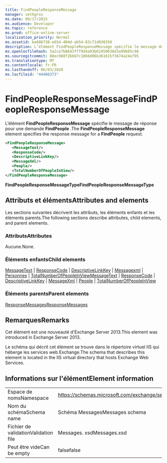```yaml
---
title: FindPeopleResponseMessage
manager: sethgros
ms.date: 09/17/2015
ms.audience: Developer
ms.topic: reference
ms.prod: office-online-server
localization_priority: Normal
ms.assetid: ba686738-e654-404d-ab54-83c71d030350
description: L’élément FindPeopleResponseMessage spécifie le message de réponse pour une demande FindPeople.
ms.openlocfilehash: 5a2ce7b8643fff9d4a93b62459638d3a99605c98
ms.sourcegitcommit: 88ec988f2bb67c1866d06b361615f3674a24e795
ms.translationtype: MT
ms.contentlocale: fr-FR
ms.lasthandoff: 06/03/2020
ms.locfileid: "44466373"
---
```

# <a name="findpeopleresponsemessage"></a><span data-ttu-id="f9507-103">FindPeopleResponseMessage</span><span class="sxs-lookup"><span data-stu-id="f9507-103">FindPeopleResponseMessage</span></span>

<span data-ttu-id="f9507-104">L’élément **FindPeopleResponseMessage** spécifie le message de réponse pour une demande **FindPeople** .</span><span class="sxs-lookup"><span data-stu-id="f9507-104">The **FindPeopleResponseMessage** element specifies the response message for a **FindPeople** request.</span></span> 
  
```XML
<FindPeopleResponseMessage>
   <MessageText/>
   <ResponseCode/>
   <DescriptiveLinkKey/>
   <MessageXml/>
   <People/>
   <TotalNumberOfPeopleInView/>
</FindPeopleResponseMessage>
```

 <span data-ttu-id="f9507-105">**FindPeopleResponseMessageType**</span><span class="sxs-lookup"><span data-stu-id="f9507-105">**FindPeopleResponseMessageType**</span></span>
## <a name="attributes-and-elements"></a><span data-ttu-id="f9507-106">Attributs et éléments</span><span class="sxs-lookup"><span data-stu-id="f9507-106">Attributes and elements</span></span>

<span data-ttu-id="f9507-107">Les sections suivantes décrivent les attributs, les éléments enfants et les éléments parents.</span><span class="sxs-lookup"><span data-stu-id="f9507-107">The following sections describe attributes, child elements, and parent elements.</span></span>
  
### <a name="attributes"></a><span data-ttu-id="f9507-108">Attributs</span><span class="sxs-lookup"><span data-stu-id="f9507-108">Attributes</span></span>

<span data-ttu-id="f9507-109">Aucune.</span><span class="sxs-lookup"><span data-stu-id="f9507-109">None.</span></span>
  
### <a name="child-elements"></a><span data-ttu-id="f9507-110">Éléments enfants</span><span class="sxs-lookup"><span data-stu-id="f9507-110">Child elements</span></span>

<span data-ttu-id="f9507-111">[MessageText](messagetext.md)  |  [ResponseCode](responsecode.md)  |  [DescriptiveLinkKey](descriptivelinkkey.md)  |  [Messagexml](messagexml.md)  |  [Personnes](people.md)  |  [TotalNumberOfPeopleInView](totalnumberofpeopleinview.md)</span><span class="sxs-lookup"><span data-stu-id="f9507-111">[MessageText](messagetext.md) | [ResponseCode](responsecode.md) | [DescriptiveLinkKey](descriptivelinkkey.md) | [MessageXml](messagexml.md) | [People](people.md) | [TotalNumberOfPeopleInView](totalnumberofpeopleinview.md)</span></span>
  
### <a name="parent-elements"></a><span data-ttu-id="f9507-112">Éléments parents</span><span class="sxs-lookup"><span data-stu-id="f9507-112">Parent elements</span></span>

[<span data-ttu-id="f9507-113">ResponseMessages</span><span class="sxs-lookup"><span data-stu-id="f9507-113">ResponseMessages</span></span>](responsemessages.md)
  
## <a name="remarks"></a><span data-ttu-id="f9507-114">Remarques</span><span class="sxs-lookup"><span data-stu-id="f9507-114">Remarks</span></span>

<span data-ttu-id="f9507-115">Cet élément est une nouveauté d'Exchange Server 2013.</span><span class="sxs-lookup"><span data-stu-id="f9507-115">This element was introduced in Exchange Server 2013.</span></span>
  
<span data-ttu-id="f9507-116">Le schéma qui décrit cet élément se trouve dans le répertoire virtuel IIS qui héberge les services web Exchange.</span><span class="sxs-lookup"><span data-stu-id="f9507-116">The schema that describes this element is located in the IIS virtual directory that hosts Exchange Web Services.</span></span>
  
## <a name="element-information"></a><span data-ttu-id="f9507-117">Informations sur l'élément</span><span class="sxs-lookup"><span data-stu-id="f9507-117">Element information</span></span>

|||
|:-----|:-----|
|<span data-ttu-id="f9507-118">Espace de noms</span><span class="sxs-lookup"><span data-stu-id="f9507-118">Namespace</span></span>  <br/> |https://schemas.microsoft.com/exchange/services/2006/messages  <br/> |
|<span data-ttu-id="f9507-119">Nom du schéma</span><span class="sxs-lookup"><span data-stu-id="f9507-119">Schema name</span></span>  <br/> |<span data-ttu-id="f9507-120">Schéma Messages</span><span class="sxs-lookup"><span data-stu-id="f9507-120">Messages schema</span></span>  <br/> |
|<span data-ttu-id="f9507-121">Fichier de validation</span><span class="sxs-lookup"><span data-stu-id="f9507-121">Validation file</span></span>  <br/> |<span data-ttu-id="f9507-122">Messages. xsd</span><span class="sxs-lookup"><span data-stu-id="f9507-122">Messages.xsd</span></span>  <br/> |
|<span data-ttu-id="f9507-123">Peut être vide</span><span class="sxs-lookup"><span data-stu-id="f9507-123">Can be empty</span></span>  <br/> |<span data-ttu-id="f9507-124">false</span><span class="sxs-lookup"><span data-stu-id="f9507-124">false</span></span>  <br/> |
   

